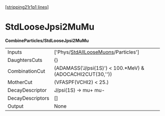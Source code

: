 [[stripping21r1p1 lines]](./stripping21r1p1-index)

# StdLooseJpsi2MuMu

**CombineParticles/StdLooseJpsi2MuMu**

|                  |                                                                                             |
|------------------|---------------------------------------------------------------------------------------------|
| Inputs           | ['Phys/[StdAllLooseMuons](./stripping21r1p1-commonparticles-stdallloosemuons)/Particles'] |
| DaughtersCuts    | {}                                                                                          |
| CombinationCut   | (ADAMASS('J/psi(1S)') \< 100.\*MeV) & (ADOCACHI2CUT(30,''))                                 |
| MotherCut        | (VFASPF(VCHI2) \< 25.)                                                                      |
| DecayDescriptor  | J/psi(1S) -\> mu+ mu-                                                                       |
| DecayDescriptors | []                                                                                        |
| Output           | None                                                                                        |
